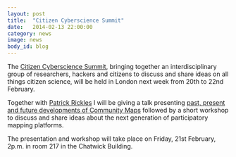 ```yaml
---
layout: post
title:  "Citizen Cyberscience Summit"
date:   2014-02-13 22:00:00
category: news
image: news
body_id: blog
---
```


The [Citizen Cyberscience Summit](https://cybersciencesummit.org/), bringing together an interdisciplinary group of researchers, hackers and citizens to discuss and share ideas on all things citizen science, will be held in London next week from 20th to 22nd February.

Together with [Patrick Rickles](https://twitter.com/mapperpat) I will be giving a talk presenting [past, present and future developments of Community Maps](https://web.archive.org/web/20140419045948/http://lanyrd.com:80/2014/citizen-cyberscience-summit/sctzcm/) followed by a short workshop to discuss and share ideas about the next generation of participatory mapping platforms. 

The presentation and workshop will take place on Friday, 21st February, 2p.m. in room 217 in the Chatwick Building.
